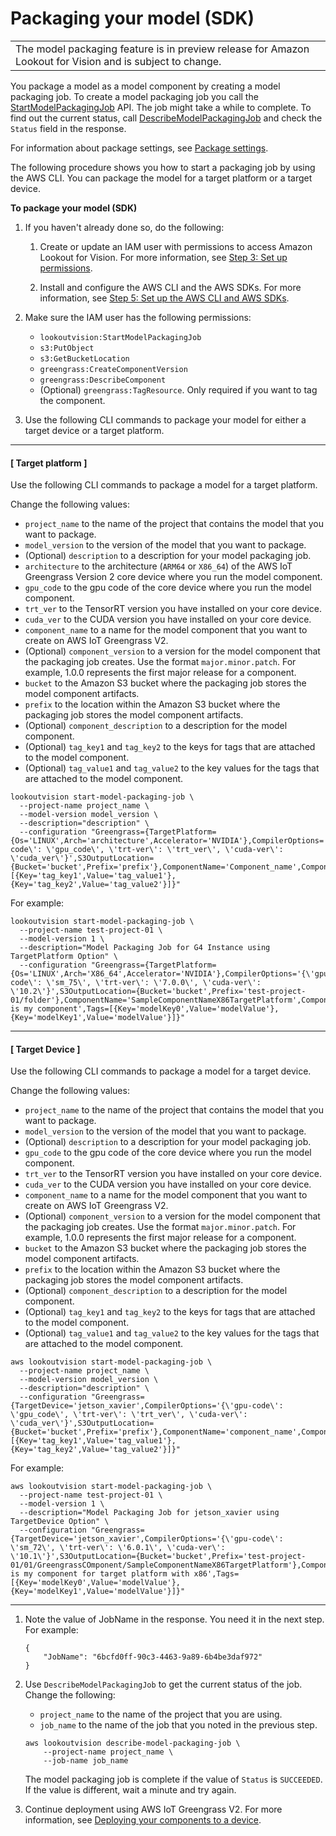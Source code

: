 # Packaging your model \(SDK\)<a name="package-job-sdk"></a>


|  | 
| --- |
| The model packaging feature is in preview release for Amazon Lookout for Vision and is subject to change\. | 

You package a model as a model component by creating a model packaging job\. To create a model packaging job you call the [StartModelPackagingJob](https://docs.aws.amazon.com/lookout-for-vision/latest/APIReference/API_StartModelPackagingJob) API\. The job might take a while to complete\. To find out the current status, call [DescribeModelPackagingJob](https://docs.aws.amazon.com/lookout-for-vision/latest/APIReference/API_DescribeModelPackagingJob) and check the `Status` field in the response\. 

For information about package settings, see [Package settings](package-settings.md)\.

The following procedure shows you how to start a packaging job by using the AWS CLI\. You can package the model for a target platform or a target device\.

**To package your model \(SDK\)**

1. If you haven't already done so, do the following:

   1. Create or update an IAM user with permissions to access Amazon Lookout for Vision\. For more information, see [Step 3: Set up permissions](su-setup-permissions.md)\. 

   1. Install and configure the AWS CLI and the AWS SDKs\. For more information, see [Step 5: Set up the AWS CLI and AWS SDKs](su-awscli-sdk.md)\.

1. Make sure the IAM user has the following permissions:
   + `lookoutvision:StartModelPackagingJob`
   + `s3:PutObject`
   + `s3:GetBucketLocation`
   + `greengrass:CreateComponentVersion`
   + `greengrass:DescribeComponent`
   + \(Optional\) `greengrass:TagResource`\. Only required if you want to tag the component\.

1. Use the following CLI commands to package your model for either a target device or a target platform\. 

------
#### [ Target platform ]

   Use the following CLI commands to package a model for a target platform\.

   Change the following values:
   + `project_name` to the name of the project that contains the model that you want to package\.
   + `model_version` to the version of the model that you want to package\.
   + \(Optional\) `description` to a description for your model packaging job\.
   + `architecture` to the architecture \(`ARM64` or `X86_64`\) of the AWS IoT Greengrass Version 2 core device where you run the model component\.
   + `gpu_code` to the gpu code of the core device where you run the model component\.
   + `trt_ver` to the TensorRT version you have installed on your core device\.
   + `cuda_ver` to the CUDA version you have installed on your core device\.
   + `component_name` to a name for the model component that you want to create on AWS IoT Greengrass V2\.
   + \(Optional\) `component_version` to a version for the model component that the packaging job creates\. Use the format `major.minor.patch`\. For example, 1\.0\.0 represents the first major release for a component\. 
   + `bucket` to the Amazon S3 bucket where the packaging job stores the model component artifacts\.
   + `prefix` to the location within the Amazon S3 bucket where the packaging job stores the model component artifacts\.
   + \(Optional\) `component_description` to a description for the model component\.
   + \(Optional\) `tag_key1` and `tag_key2` to the keys for tags that are attached to the model component\.
   + \(Optional\) `tag_value1` and `tag_value2` to the key values for the tags that are attached to the model component\.

   ```
   lookoutvision start-model-packaging-job \
     --project-name project_name \
     --model-version model_version \
     --description="description" \
     --configuration "Greengrass={TargetPlatform={Os='LINUX',Arch='architecture',Accelerator='NVIDIA'},CompilerOptions='{\'gpu-code\': \'gpu_code\', \'trt-ver\': \'trt_ver\', \'cuda-ver\': \'cuda_ver\'}',S3OutputLocation={Bucket='bucket',Prefix='prefix'},ComponentName='Component_name',ComponentVersion='component_version',ComponentDescription='component_description',Tags=[{Key='tag_key1',Value='tag_value1'}, {Key='tag_key2',Value='tag_value2'}]}"
   ```

   For example:

   ```
   lookoutvision start-model-packaging-job \
     --project-name test-project-01 \
     --model-version 1 \
     --description="Model Packaging Job for G4 Instance using TargetPlatform Option" \
     --configuration "Greengrass={TargetPlatform={Os='LINUX',Arch='X86_64',Accelerator='NVIDIA'},CompilerOptions='{\'gpu-code\': \'sm_75\', \'trt-ver\': \'7.0.0\', \'cuda-ver\': \'10.2\'}',S3OutputLocation={Bucket='bucket',Prefix='test-project-01/folder'},ComponentName='SampleComponentNameX86TargetPlatform',ComponentVersion='0.1.0',ComponentDescription='This is my component',Tags=[{Key='modelKey0',Value='modelValue'}, {Key='modelKey1',Value='modelValue'}]}"
   ```

------
#### [ Target Device ]

   Use the following CLI commands to package a model for a target device\.

   Change the following values:
   + `project_name` to the name of the project that contains the model that you want to package\.
   + `model_version` to the version of the model that you want to package\.
   + \(Optional\) `description` to a description for your model packaging job\.
   + `gpu_code` to the gpu code of the core device where you run the model component\.
   + `trt_ver` to the TensorRT version you have installed on your core device\.
   + `cuda_ver` to the CUDA version you have installed on your core device\.
   + `component_name` to a name for the model component that you want to create on AWS IoT Greengrass V2\.
   + \(Optional\) `component_version` to a version for the model component that the packaging job creates\. Use the format `major.minor.patch`\. For example, 1\.0\.0 represents the first major release for a component\. 
   + `bucket` to the Amazon S3 bucket where the packaging job stores the model component artifacts\.
   + `prefix` to the location within the Amazon S3 bucket where the packaging job stores the model component artifacts\.
   + \(Optional\) `component_description` to a description for the model component\.
   + \(Optional\) `tag_key1` and `tag_key2` to the keys for tags that are attached to the model component\.
   + \(Optional\) `tag_value1` and `tag_value2` to the key values for the tags that are attached to the model component\.

   ```
   aws lookoutvision start-model-packaging-job \
     --project-name project_name \
     --model-version model_version \
     --description="description" \
     --configuration "Greengrass={TargetDevice='jetson_xavier',CompilerOptions='{\'gpu-code\': \'gpu_code\', \'trt-ver\': \'trt_ver\', \'cuda-ver\': \'cuda_ver\'}',S3OutputLocation={Bucket='bucket',Prefix='prefix'},ComponentName='component_name',ComponentVersion='component_version',ComponentDescription='component_description',Tags=[{Key='tag_key1',Value='tag_value1'}, {Key='tag_key2',Value='tag_value2'}]}"
   ```

   For example:

   ```
   aws lookoutvision start-model-packaging-job \
     --project-name test-project-01 \
     --model-version 1 \
     --description="Model Packaging Job for jetson_xavier using TargetDevice Option" \
     --configuration "Greengrass={TargetDevice='jetson_xavier',CompilerOptions='{\'gpu-code\': \'sm_72\', \'trt-ver\': \'6.0.1\', \'cuda-ver\': \'10.1\'}',S3OutputLocation={Bucket='bucket',Prefix='test-project-01/01/GreengrassCOmponent/SampleComponentNameX86TargetPlatform'},ComponentName='SampleComponentNameX86TargetPlatform',ComponentVersion='1.0.0',ComponentDescription='This is my component for target platform with x86',Tags=[{Key='modelKey0',Value='modelValue'}, {Key='modelKey1',Value='modelValue'}]}"
   ```

------

1. Note the value of JobName in the response\. You need it in the next step\. For example: 

   ```
   {
       "JobName": "6bcfd0ff-90c3-4463-9a89-6b4be3daf972"
   }
   ```

1. Use `DescribeModelPackagingJob` to get the current status of the job\. Change the following:
   + `project_name` to the name of the project that you are using\.
   + `job_name` to the name of the job that you noted in the previous step\.

   ```
   aws lookoutvision describe-model-packaging-job \
       --project-name project_name \
       --job-name job_name
   ```

   The model packaging job is complete if the value of `Status` is `SUCCEEDED`\. If the value is different, wait a minute and try again\. 

1. Continue deployment using AWS IoT Greengrass V2\. For more information, see [Deploying your components to a device](device-deploy-components.md)\. 